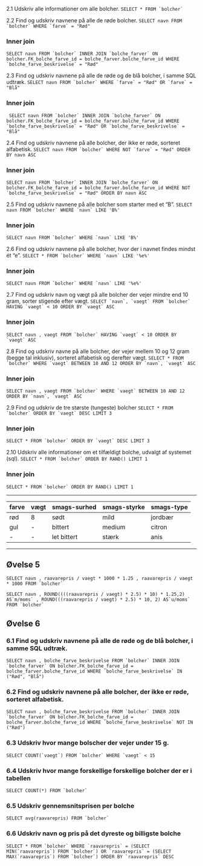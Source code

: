 2.1 Udskriv alle informationer om alle bolcher.
```SELECT * FROM `bolcher` ```

2.2 Find og udskriv navnene på alle de røde bolcher.
``` SELECT navn FROM `bolcher` WHERE `farve` = "Rød" ```
### Inner join
``` SELECT navn FROM `bolcher` INNER JOIN `bolche_farver` ON bolcher.FK_bolche_farve_id = bolche_farver.bolche_farve_id WHERE `bolche_farve_beskrivelse` = "Rød" ```

2.3 Find og udskriv navnene på alle de røde og de blå bolcher, i samme SQL udtræk.
``` SELECT navn FROM `bolcher` WHERE `farve` = "Rød" OR `farve` = "Blå" ```
### Inner join
```  SELECT navn FROM `bolcher` INNER JOIN `bolche_farver` ON bolcher.FK_bolche_farve_id = bolche_farver.bolche_farve_id WHERE `bolche_farve_beskrivelse` = "Rød" OR `bolche_farve_beskrivelse` = "Blå" ```

2.4 Find og udskriv navnene på alle bolcher, der ikke er røde, sorteret alfabetisk.
``` SELECT navn FROM `bolcher` WHERE NOT `farve` = "Rød" ORDER BY navn ASC ```
### Inner join
``` SELECT navn FROM `bolcher` INNER JOIN `bolche_farver` ON bolcher.FK_bolche_farve_id = bolche_farver.bolche_farve_id WHERE NOT `bolche_farve_beskrivelse` = "Rød" ORDER BY navn ASC ```

2.5 Find og udskriv navnene på alle bolcher som starter med et “B”.
``` SELECT navn FROM `bolcher` WHERE `navn` LIKE 'B%' ```
### Inner join
``` SELECT navn FROM `bolcher` WHERE `navn` LIKE 'B%'  ```

2.6 Find og udskriv navnene på alle bolcher, hvor der i navnet findes mindst ét “e”.
``` SELECT * FROM `bolcher` WHERE `navn` LIKE '%e%' ```
### Inner join
``` SELECT navn FROM `bolcher` WHERE `navn` LIKE '%e%' ```

2.7 Find og udskriv navn og vægt på alle bolcher der vejer mindre end 10 gram, sorter stigende efter vægt.
``` SELECT `navn`, `vaegt` FROM `bolcher` HAVING `vaegt` < 10 ORDER BY `vaegt` ASC ```
### Inner join
``` SELECT navn , vaegt FROM `bolcher` HAVING `vaegt` < 10 ORDER BY `vaegt` ASC ```

2.8 Find og udskriv navne på alle bolcher, der vejer mellem 10 og 12 gram (begge tal inklusiv), sorteret alfabetisk og derefter vægt.
``` SELECT * FROM `bolcher` WHERE `vaegt` BETWEEN 10 AND 12 ORDER BY `navn`, `vaegt` ASC ```
### Inner join
``` SELECT navn , vaegt FROM `bolcher` WHERE `vaegt` BETWEEN 10 AND 12 ORDER BY `navn`, `vaegt` ASC ```

2.9 Find og udskriv de tre største (tungeste) bolcher
``` SELECT * FROM `bolcher` ORDER BY `vaegt` DESC LIMIT 3 ```
### Inner join
``` SELECT * FROM `bolcher` ORDER BY `vaegt` DESC LIMIT 3 ```

2.10 Udskriv alle informationer om et tilfældigt bolche, udvalgt af systemet (sql).
``` SELECT * FROM `bolcher` ORDER BY RAND() LIMIT 1 ```
### Inner join
``` SELECT * FROM `bolcher` ORDER BY RAND() LIMIT 1 ```

---

farve | vægt | smags-surhed | smags-styrke | smags-type 
--- | --- | --- | --- | ---
rød | 8 | sødt | mild | jordbær 
gul | - | bittert | medium | citron
 -| - | let bittert | stærk | anis

 ----
## Øvelse 5

``` SELECT navn , raavarepris / vaegt * 1000 * 1.25 , raavarepris / vaegt * 1000 FROM `bolcher` ```

``` SELECT navn , ROUND((((raavarepris / vaegt) * 2.5) * 10) * 1.25,2) AS`m/moms` , ROUND(((raavarepris / vaegt) * 2.5) * 10, 2) AS`u/moms` FROM `bolcher` ```

## Øvelse 6

### 6.1 Find og udskriv navnene på alle de røde og de blå bolcher, i samme SQL udtræk.
``` SELECT navn , bolche_farve_beskrivelse FROM `bolcher` INNER JOIN `bolche_farver` ON bolcher.FK_bolche_farve_id = bolche_farver.bolche_farve_id WHERE `bolche_farve_beskrivelse` IN ("Rød", "Blå") ```

### 6.2 Find og udskriv navnene på alle bolcher, der ikke er røde, sorteret alfabetisk.
``` SELECT navn , bolche_farve_beskrivelse FROM `bolcher` INNER JOIN `bolche_farver` ON bolcher.FK_bolche_farve_id = bolche_farver.bolche_farve_id WHERE `bolche_farve_beskrivelse` NOT IN ("Rød") ```

### 6.3 Udskriv hvor mange bolscher der vejer under 15 g.
``` SELECT COUNT(`vaegt`) FROM `bolcher` WHERE `vaegt` < 15 ```

### 6.4 Udskriv hvor mange forskellige forskellige bolcher der er i tabellen
``` SELECT COUNT(*) FROM `bolcher` ```

### 6.5 Udskriv gennemsnitsprisen per bolche
``` SELECT avg(raavarepris) FROM `bolcher` ```

 ### 6.6 Udskriv navn og pris på det dyreste og billigste bolche
 ``` SELECT * FROM `bolcher` WHERE `raavarepris` = (SELECT MIN(`raavarepris`) FROM `bolcher`) OR `raavarepris` = (SELECT MAX(`raavarepris`) FROM `bolcher`) ORDER BY `raavarepris` DESC ```